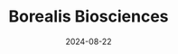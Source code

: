 ---  
layout: startup_page  
title: "Borealis Biosciences"  
id: "borealisbio.com"  
permalink: "/borealisbiosciencesborealisbio.com08222024/"  
website: "https://borealisbio.com/"  
funding_round: "Series A"  
funding_amount: "$150M"  
investors: "Versant Ventures, Novartis AG"  
about: "Borealis Biosciences is a biotech company focused on developing RNA medicines for kidney disease. It leverages advancements in RNA therapeutics and a deep understanding of kidney disease pathologies to address unmet medical needs. The company builds upon research from Chinook Therapeutics, utilizing a strong team and academic advisors."  
markets: "Biotechnology, RNA Therapeutics, Kidney Disease, Life Science, Medical"  
hq: "Vancouver, British Columbia, Canada"  
founded_year: "2024"  
linkedin: "https://www.linkedin.com/company/borealis-biosciences-inc"  
twitter: ""  
instagram: ""  
facebook: ""  
crunchbase: "https://www.crunchbase.com/organization/borealis-biosciences"  
pitchbook: "https://pitchbook.com/profiles/company/638880-40"  

date_display: "22-Aug-2024"  
date: "2024-08-22"

# SEO Optimization  
meta_title: "Borealis Biosciences - Series A Funding ($150M)"  
meta_description: "Borealis Biosciences, Borealis Biosciences is a biotech company focused on developing RNA medicines for kidney disease. It leverages advancements in RNA therapeutics and a ..."  
meta_keywords: "Borealis Biosciences, Biotechnology, RNA Therapeutics, Kidney Disease, Life Science, Medical, Series A funding"  
canonical_url: "https://startup.projectstartups.com/borealisbiosciencesborealisbio.com08222024/"  
---